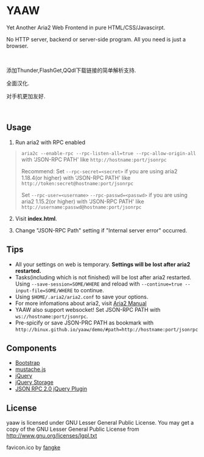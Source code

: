 YAAW
====

Yet Another Aria2 Web Frontend in pure HTML/CSS/Javascirpt.

No HTTP server, backend or server-side program. All you need is just a browser.

<br />

添加Thunder,FlashGet,QQdl下载链接的简单解析支持.

全面汉化.

对手机更加友好.

<br />

Usage
-----
1. Run aria2 with RPC enabled
> `aria2c --enable-rpc --rpc-listen-all=true --rpc-allow-origin-all`
> with 'JSON-RPC PATH' like `http://hostname:port/jsonrpc`
>
> Recommend: Set `--rpc-secret=<secret>` if you are using aria2 1.18.4(or higher) with 'JSON-RPC PATH' like `http://token:secret@hostname:port/jsonrpc`
>
> Set `--rpc-user=<username>` `--rpc-passwd=<passwd>` if you are using aria2 1.15.2(or higher) with 'JSON-RPC PATH' like `http://username:passwd@hostname:port/jsonrpc`

2. Visit **index.html**.

3. Change "JSON-RPC Path" setting if "Internal server error" occurred.

Tips
----
* All your settings on web is temporary. **Settings will be lost after aria2 restarted.**
* Tasks(including which is not finished) will be lost after aria2 restarted. Using `--save-session=SOME/WHERE` and reload with `--continue=true --input-file=SOME/WHERE` to continue.
* Using `$HOME/.aria2/aria2.conf` to save your options.
* For more infomations about aria2, visit [Aria2 Manual](http://aria2.sourceforge.net/manual/en/html/)
* YAAW also support websocket! Set JSON-RPC PATH with `ws://hostname:port/jsonrpc`.
* Pre-spicify or save JSON-PRC PATH as bookmark with `http://binux.github.io/yaaw/demo/#path=http://hostname:port/jsonrpc`

Components
----------
+ [Bootstrap](http://twitter.github.com/bootstrap/)
+ [mustache.js](https://github.com/janl/mustache.js)
+ [jQuery](http://jquery.com/)
+ [jQuery Storage](http://archive.plugins.jquery.com/project/html5Storage)
+ [JSON RPC 2.0 jQuery Plugin](https://github.com/datagraph/jquery-jsonrpc)

License
-------
yaaw is licensed under GNU Lesser General Public License.
You may get a copy of the GNU Lesser General Public License from http://www.gnu.org/licenses/lgpl.txt

favicon.ico by [fangke](http://fangke.im/)
